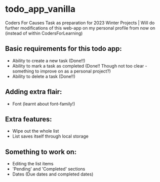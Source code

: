 # todo_app_vanilla
Coders For Causes Task as preparation for 2023 Winter Projects | Will do further modifications of this web-app on my personal profile from now on (instead of within CodersForLearning)

## Basic requirements for this todo app:
- Ability to create a new task (Done!!)
- Ability to mark a task as completed (Done!! Though not too clear - something to improve on as a personal project?)
- Ability to delete a task (Done!!)

## Adding extra flair:
- Font (learnt about font-family!)

## Extra features:
- Wipe out the whole list
- List saves itself through local storage

## Something to work on:
- Editing the list items
- 'Pending' and 'Completed' sections
- Dates (Due dates and completed dates)
